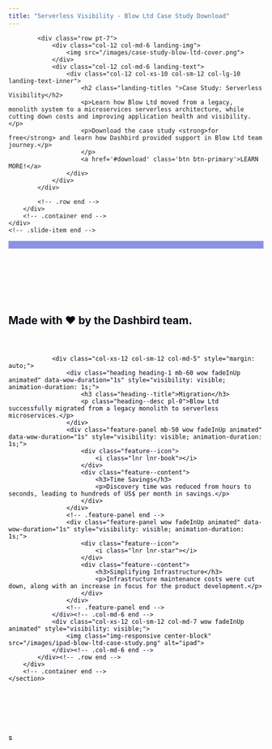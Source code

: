 ```yaml
---
title: "Serverless Visibility - Blow Ltd Case Study Download"
---
```

<style>
    .slider .slide--item {
        height: 650px;
        padding-top:5%;
    }

    .bg-dark {
        background-color: #373737 !important;
    }

    .slider
    {
        width: 100%;
    }

    .slider p{
        color:#fff;
    }

    .slider .landing-titles{
        color: #fff;
        font-size: 38px;

    }

    .slider .row-content {
        padding-top: 80px;
    }

    .pt-100 {
        padding-top: 100px !important;
    }

    #feature2{
        padding-top: 100px;
        border-top: 15px solid #8b91e3;
        overflow: hidden;
    }

    .landing-text {
        margin: auto;
        text-align: center;
    }

    .landing-img img {
        max-width: 100%;
    }

    @media (max-width: 768px){
        .slider .slide--item {
            height: auto;
            margin-bottom: 40px;
        }
    }

    section#feature2 {
        color: #0c0316;
        padding-bottom: 75px;
    }

    .download-book {
        margin: 100px 0;
    }
</style>

<section id="slider" class="section background-gradient-bottom mt-5 pt-5 mb-3">
    <div class="slide--item">
        <div class="container">

            <div class="row pt-7">
                <div class="col-12 col-md-6 landing-img">
                    <img src="/images/case-study-blow-ltd-cover.png">
                </div>
                <div class="col-12 col-md-6 landing-text">
                    <div class="col-12 col-xs-10 col-sm-12 col-lg-10 landing-text-inner">
                        <h2 class="landing-titles ">Case Study: Serverless Visibility</h2>
                        <p>Learn how Blow Ltd moved from a legacy, monolith system to a microservices serverless architecture, while cutting down costs and improving application health and visibility.</p>
                        <p>Download the case study <strong>for free</strong> and learn how Dashbird provided support in Blow Ltd team journey.</p>
                        </p>
                        <a href='#download' class='btn btn-primary'>LEARN MORE!</a>
                    </div>
                </div>
            </div>

            <!-- .row end -->
        </div>
        <!-- .container end -->
    </div>
    <!-- .slide-item end -->

</section>

<section id="feature2" class="section feature feature-2 feature-left bg-white">
        <div class="container">
            <div class="row" style="padding-bottom: 25px;">
                <h1 class="text-center col-md-12">
                    Made with &#10084; by the Dashbird team.
                </h1>
            </div>
            <div class="row">

                <div class="col-xs-12 col-sm-12 col-md-5" style="margin: auto;">
                    <div class="heading heading-1 mb-60 wow fadeInUp animated" data-wow-duration="1s" style="visibility: visible; animation-duration: 1s;">
                        <h3 class="heading--title">Migration</h3>
                        <p class="heading--desc pl-0">Blow Ltd successfully migrated from a legacy monolith to serverless microservices.</p>
                    </div>
                    <div class="feature-panel mb-50 wow fadeInUp animated" data-wow-duration="1s" style="visibility: visible; animation-duration: 1s;">
                        <div class="feature--icon">
                            <i class="lnr lnr-book"></i>
                        </div>
                        <div class="feature--content">
                            <h3>Time Savings</h3>
                            <p>Discovery time was reduced from hours to seconds, leading to hundreds of US$ per month in savings.</p>
                        </div>
                    </div>
                    <!-- .feature-panel end -->
                    <div class="feature-panel wow fadeInUp animated" data-wow-duration="1s" style="visibility: visible; animation-duration: 1s;">
                        <div class="feature--icon">
                            <i class="lnr lnr-star"></i>
                        </div>
                        <div class="feature--content">
                            <h3>Simplifying Infrastructure</h3>
                            <p>Infrastructure maintenance costs were cut down, along with an increase in focus for the product development.</p>
                        </div>
                    </div>
                    <!-- .feature-panel end -->
                </div><!-- .col-md-6 end -->
                <div class="col-xs-12 col-sm-12 col-md-7 wow fadeInUp animated" style="visibility: visible;">
                    <img class="img-responsive center-block" src="/images/ipad-blow-ltd-case-study.png" alt="ipad">
                </div><!-- .col-md-6 end -->
            </div><!-- .row end -->
        </div>
        <!-- .container end -->
    </section>

<div id="download" class="download-book">
    <div class="_form_23"></div><script src="https://dashbird.activehosted.com/f/embed.php?id=23" type="text/javascript" charset="utf-8"></script>
</div>
s
